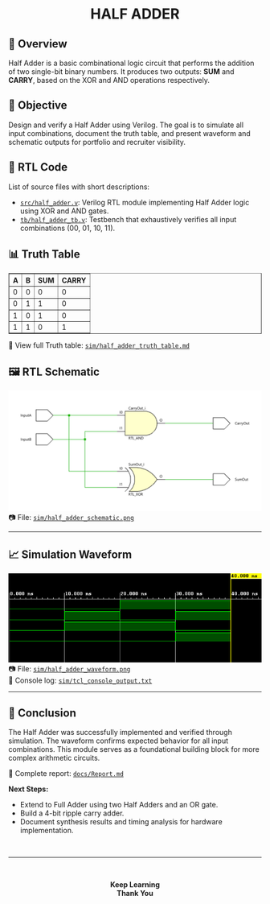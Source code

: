# <center><b>HALF ADDER</b></center>

## 📌 Overview  
Half Adder is a basic combinational logic circuit that performs the addition of two single-bit binary numbers. It produces two outputs: **SUM** and **CARRY**, based on the XOR and AND operations respectively.


## 🎯 Objective  
Design and verify a Half Adder using Verilog. The goal is to simulate all input combinations, document the truth table, and present waveform and schematic outputs for portfolio and recruiter visibility.


## 🧩 RTL Code  
List of source files with short descriptions:

- [`src/half_adder.v`](../src/half_adder.v): Verilog RTL module implementing Half Adder logic using XOR and AND gates.  
- [`tb/half_adder_tb.v`](../tb/half_adder_tb.v): Testbench that exhaustively verifies all input combinations (00, 01, 10, 11).


## 📊 Truth Table  
<div align="center">
<table border="1" cellpadding="6" cellspacing="0">
  <thead>
    <tr>
      <th>A</th>
      <th>B</th>
      <th>SUM</th>
      <th>CARRY</th>
    </tr>
  </thead>
  <tbody>
    <tr><td>0</td><td>0</td><td>0</td><td>0</td></tr>
    <tr><td>0</td><td>1</td><td>1</td><td>0</td></tr>
    <tr><td>1</td><td>0</td><td>1</td><td>0</td></tr>
    <tr><td>1</td><td>1</td><td>0</td><td>1</td></tr>
  </tbody>
</table>
</div>

📄 View full Truth table: [`sim/half_adder_truth_table.md`](sim/half_adder_truth_table.md)

## 🖼️ RTL Schematic  
![Half Adder RTL Schematic](sim/half_adder_schematic.png) <br>
📷 File: [`sim/half_adder_schematic.png`](sim/half_adder_schematic.png)

---

## 📈 Simulation Waveform  
![Half Adder Simulation Waveform](sim/half_adder_waveform.png) <br>
📷 File: [`sim/half_adder_waveform.png`](sim/half_adder_waveform.png)  
📄 Console log: [`sim/tcl_console_output.txt`](sim/tcl_console_output.txt)

---

## 📑 Conclusion  
The Half Adder was successfully implemented and verified through simulation. The waveform confirms expected behavior for all input combinations. This module serves as a foundational building block for more complex arithmetic circuits.

📄 Complete report: [`docs/Report.md`](docs/Report.md)

**Next Steps:**
- Extend to Full Adder using two Half Adders and an OR gate.
- Build a 4-bit ripple carry adder.
- Document synthesis results and timing analysis for hardware implementation.


<br>
<hr>
<br>
<p align="center">
  <b>Keep Learning</b><br>
  <b>Thank You</b>
</p>
<br>

